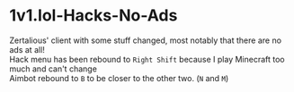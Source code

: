 # 1v1.lol-Hacks-No-Ads
Zertalious' client with some stuff changed, most notably that there are no ads at all!  
Hack menu has been rebound to `Right Shift` because I play Minecraft too much and can't change  
Aimbot rebound to `B` to be closer to the other two. (`N` and `M`)
